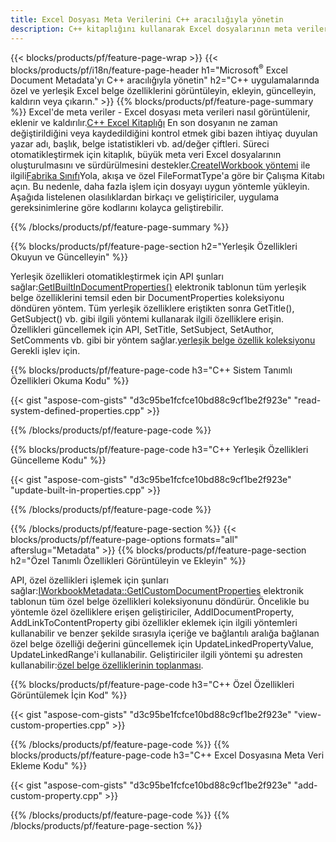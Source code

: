 ```yaml
---
title: Excel Dosyası Meta Verilerini C++ aracılığıyla yönetin
description: C++ kitaplığını kullanarak Excel dosyalarının meta verilerini görüntüleyin, ekleyin, düzenleyin, kaldırın veya ayıklayın
---
```

{{< blocks/products/pf/feature-page-wrap >}}
{{< blocks/products/pf/i18n/feature-page-header h1="Microsoft<sup>&reg;</sup> Excel Document Metadata\'yı C++ aracılığıyla yönetin" h2="C++ uygulamalarında özel ve yerleşik Excel belge özelliklerini görüntüleyin, ekleyin, güncelleyin, kaldırın veya çıkarın." >}}
{{% blocks/products/pf/feature-page-summary %}}
 Excel'de meta veriler - Excel dosyası meta verileri nasıl görüntülenir, eklenir ve kaldırılır.[C++ Excel Kitaplığı](/cells/tr/cpp/) En son dosyanın ne zaman değiştirildiğini veya kaydedildiğini kontrol etmek gibi bazen ihtiyaç duyulan yazar adı, başlık, belge istatistikleri vb. ad/değer çiftleri. Süreci otomatikleştirmek için kitaplık, büyük meta veri Excel dosyalarının oluşturulmasını ve sürdürülmesini destekler.[CreateIWorkbook yöntemi](https://reference.aspose.com/cells/cpp/class/aspose.cells.factory#a93f7282b976d2a001d44198dedaceee8) ile ilgili[Fabrika Sınıfı](https://reference.aspose.com/cells/cpp/class/aspose.cells.factory)Yola, akışa ve özel FileFormatType'a göre bir Çalışma Kitabı açın. Bu nedenle, daha fazla işlem için dosyayı uygun yöntemle yükleyin. Aşağıda listelenen olasılıklardan birkaçı ve geliştiriciler, uygulama gereksinimlerine göre kodlarını kolayca geliştirebilir.
 
{{% /blocks/products/pf/feature-page-summary %}}

{{% blocks/products/pf/feature-page-section h2="Yerleşik Özellikleri Okuyun ve Güncelleyin" %}}

 Yerleşik özellikleri otomatikleştirmek için API şunları sağlar:[GetIBuiltInDocumentProperties()](https://reference.aspose.com/cells/cpp/class/aspose.cells.metadata.i_workbook_metadata) elektronik tablonun tüm yerleşik belge özelliklerini temsil eden bir DocumentProperties koleksiyonu döndüren yöntem. Tüm yerleşik özelliklere eriştikten sonra GetTitle(), GetSubject() vb. gibi ilgili yöntemi kullanarak ilgili özelliklere erişin. Özellikleri güncellemek için API, SetTitle, SetSubject, SetAuthor, SetComments vb. gibi bir yöntem sağlar.[yerleşik belge özellik koleksiyonu](https://reference.aspose.com/cells/cpp/class/aspose.cells.properties.i_built_in_document_property_collection) Gerekli işlev için.

{{% blocks/products/pf/feature-page-code h3="C++ Sistem Tanımlı Özellikleri Okuma Kodu" %}}

{{< gist "aspose-com-gists" "d3c95be1fcfce10bd88c9cf1be2f923e" "read-system-defined-properties.cpp" >}}

{{% /blocks/products/pf/feature-page-code %}}

{{% blocks/products/pf/feature-page-code h3="C++ Yerleşik Özellikleri Güncelleme Kodu" %}}

{{< gist "aspose-com-gists" "d3c95be1fcfce10bd88c9cf1be2f923e" "update-built-in-properties.cpp" >}}

{{% /blocks/products/pf/feature-page-code %}}


{{% /blocks/products/pf/feature-page-section %}}
{{< blocks/products/pf/feature-page-options formats="all" afterslug="Metadata" >}}
{{% blocks/products/pf/feature-page-section h2="Özel Tanımlı Özellikleri Görüntüleyin ve Ekleyin" %}}

API, özel özellikleri işlemek için şunları sağlar:[IWorkbookMetadata::GetICustomDocumentProperties](https://reference.aspose.com/cells/cpp/class/aspose.cells.metadata.i_workbook_metadata#a69f0226813ce18c03ebc13b8ca691e79) elektronik tablonun tüm özel belge özellikleri koleksiyonunu döndürür. Öncelikle bu yöntemle özel özelliklere erişen geliştiriciler, AddIDocumentProperty, AddLinkToContentProperty gibi özellikler eklemek için ilgili yöntemleri kullanabilir ve benzer şekilde sırasıyla içeriğe ve bağlantılı aralığa bağlanan özel belge özelliği değerini güncellemek için UpdateLinkedPropertyValue, UpdateLinkedRange'i kullanabilir. Geliştiriciler ilgili yöntemi şu adresten kullanabilir:[özel belge özelliklerinin toplanması](https://reference.aspose.com/cells/cpp/class/aspose.cells.properties.i_custom_document_property_collection).

{{% blocks/products/pf/feature-page-code h3="C++ Özel Özellikleri Görüntülemek İçin Kod" %}}

{{< gist "aspose-com-gists" "d3c95be1fcfce10bd88c9cf1be2f923e" "view-custom-properties.cpp" >}}

{{% /blocks/products/pf/feature-page-code %}}
{{% blocks/products/pf/feature-page-code h3="C++ Excel Dosyasına Meta Veri Ekleme Kodu" %}}

{{< gist "aspose-com-gists" "d3c95be1fcfce10bd88c9cf1be2f923e" "add-custom-property.cpp" >}}

{{% /blocks/products/pf/feature-page-code %}}
{{% /blocks/products/pf/feature-page-section %}}
